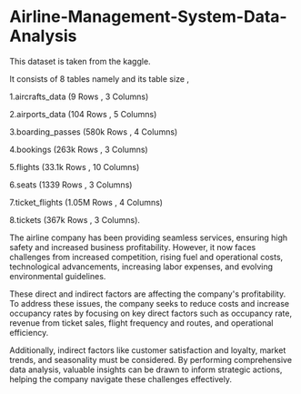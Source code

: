 # Airline-Management-System-Data-Analysis
This dataset is taken from the kaggle.

It consists of 8 tables namely and its table size ,

1.aircrafts_data (9 Rows , 3 Columns)

2.airports_data (104 Rows , 5 Columns)

3.boarding_passes (580k Rows , 4 Columns)

4.bookings (263k Rows , 3 Columns)

5.flights (33.1k Rows , 10 Columns)

6.seats (1339 Rows , 3 Columns)

7.ticket_flights (1.05M Rows , 4 Columns)

8.tickets (367k Rows , 3 Columns).

The airline company has been providing seamless services, ensuring high safety and increased business profitability. However, it now faces challenges from increased competition, rising fuel and operational costs, technological advancements, increasing labor expenses, and evolving environmental guidelines. 

These direct and indirect factors are affecting the company's profitability. To address these issues, the company seeks to reduce costs and increase occupancy rates by focusing on key direct factors such as occupancy rate, revenue from ticket sales, flight frequency and routes, and operational efficiency.

Additionally, indirect factors like customer satisfaction and loyalty, market trends, and seasonality must be considered. By performing comprehensive data analysis, valuable insights can be drawn to inform strategic actions, helping the company navigate these challenges effectively.

